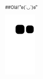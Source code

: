 ##Olá!˙˚ʚ(´◡`)ɞ˚˙

![Snake animation](https://github.com/rafaballerini/rafaballerini/blob/output/github-contribution-grid-snake.svg)


